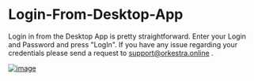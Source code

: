 # Login-From-Desktop-App

Login in from the Desktop App is pretty straightforward. Enter your Login and Password and press "LogIn". If you have any issue regarding your credentials please send a request to support@orkestra.online .

[![image](https://datashapes.files.wordpress.com/2020/05/desktoplogin.gif?w=1912)](https://datashapes.files.wordpress.com/2020/05/desktoplogin.gif?w=1912)

